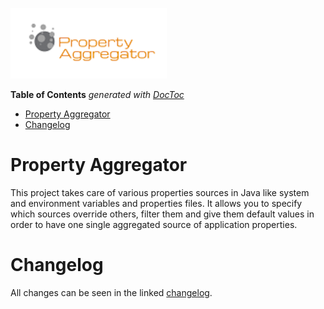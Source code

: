 ![Property Aggregator Logo](logo.png)

<!-- START doctoc generated TOC please keep comment here to allow auto update -->
<!-- DON'T EDIT THIS SECTION, INSTEAD RE-RUN doctoc TO UPDATE -->
**Table of Contents**  *generated with [DocToc](https://github.com/thlorenz/doctoc)*

- [Property Aggregator](#property-aggregator)
- [Changelog](#changelog)

<!-- END doctoc generated TOC please keep comment here to allow auto update -->

# Property Aggregator

This project takes care of various properties sources in Java like system and 
environment variables and properties files. It allows you to specify which 
sources override others, filter them and give them default values in order 
to have one single aggregated source of application properties.

# Changelog

All changes can be seen in the linked [changelog](CHANGELOG.md).